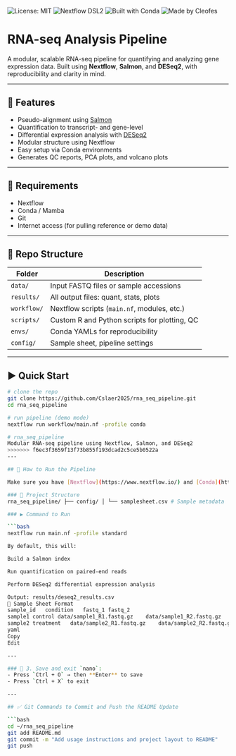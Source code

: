 ![License: MIT](https://img.shields.io/badge/license-MIT-blue.svg)
![Nextflow DSL2](https://img.shields.io/badge/nextflow-dsl2-43B02A)
![Built with Conda](https://img.shields.io/badge/env-conda-3E7EBB)
![Made by Cleofes](https://img.shields.io/badge/made%20by-Cleofes%20Sarmiento-ff69b4)

# RNA-seq Analysis Pipeline

A modular, scalable RNA-seq pipeline for quantifying and analyzing gene expression data. Built using **Nextflow**, **Salmon**, and **DESeq2**, with reproducibility and clarity in mind.

---

## 🧪 Features
- Pseudo-alignment using [Salmon](https://salmon.readthedocs.io)
- Quantification to transcript- and gene-level
- Differential expression analysis with [DESeq2](https://bioconductor.org/packages/release/bioc/html/DESeq2.html)
- Modular structure using Nextflow
- Easy setup via Conda environments
- Generates QC reports, PCA plots, and volcano plots

---

## 🔧 Requirements

- Nextflow
- Conda / Mamba
- Git
- Internet access (for pulling reference or demo data)

---

## 📁 Repo Structure

| Folder         | Description                                   |
|----------------|-----------------------------------------------|
| `data/`        | Input FASTQ files or sample accessions        |
| `results/`     | All output files: quant, stats, plots         |
| `workflow/`    | Nextflow scripts (`main.nf`, modules, etc.)   |
| `scripts/`     | Custom R and Python scripts for plotting, QC  |
| `envs/`        | Conda YAMLs for reproducibility                |
| `config/`      | Sample sheet, pipeline settings                |

---

## ▶️ Quick Start

```bash
# clone the repo
git clone https://github.com/Cslaer2025/rna_seq_pipeline.git
cd rna_seq_pipeline

# run pipeline (demo mode)
nextflow run workflow/main.nf -profile conda

# rna_seq_pipeline
Modular RNA-seq pipeline using Nextflow, Salmon, and DESeq2
>>>>>>> f6ec3f3659f13f73b855f193dcad2c5ce5b0522a
---

## 🚀 How to Run the Pipeline

Make sure you have [Nextflow](https://www.nextflow.io/) and [Conda](https://docs.conda.io/en/latest/) installed.

### 📁 Project Structure
rna_seq_pipeline/ ├── config/ │ └── samplesheet.csv # Sample metadata ├── data/ │ └── transcriptome.fa # Reference transcriptome ├── scripts/ │ └── deseq2.R # DESeq2 analysis script ├── results/ ├── main.nf # Nextflow workflow └── .gitignore

### ▶️ Command to Run

```bash
nextflow run main.nf -profile standard

By default, this will:

Build a Salmon index

Run quantification on paired-end reads

Perform DESeq2 differential expression analysis

Output: results/deseq2_results.csv
🧪 Sample Sheet Format
sample_id	condition	fastq_1	fastq_2
sample1	control	data/sample1_R1.fastq.gz	data/sample1_R2.fastq.gz
sample2	treatment	data/sample2_R1.fastq.gz	data/sample2_R2.fastq.gz
yaml
Copy
Edit

---

### 🔹 3. Save and exit `nano`:
- Press `Ctrl + O` → then **Enter** to save
- Press `Ctrl + X` to exit

---

## ✅ Git Commands to Commit and Push the README Update

```bash
cd ~/rna_seq_pipeline
git add README.md
git commit -m "Add usage instructions and project layout to README"
git push
